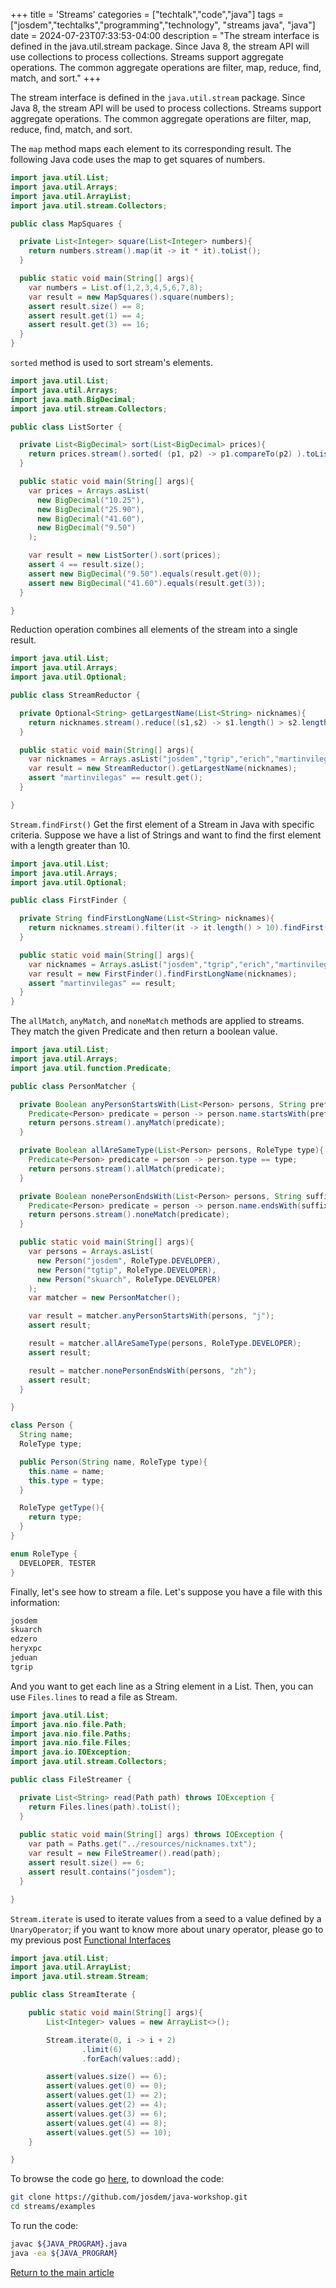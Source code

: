 +++
title = 'Streams'
categories = ["techtalk","code","java"]
tags = ["josdem","techtalks","programming","technology", "streams java", "java"]
date = 2024-07-23T07:33:53-04:00
description = "The stream interface is defined in the java.util.stream package. Since Java 8, the stream API will use collections to process collections. Streams support aggregate operations. The common aggregate operations are filter, map, reduce, find, match, and sort."
+++

The stream interface is defined in the `java.util.stream` package. Since Java 8, the stream API will be used to process collections. Streams support aggregate operations. The common aggregate operations are filter, map, reduce, find, match, and sort.

The `map` method maps each element to its corresponding result. The following Java code uses the map to get squares of numbers.

```java
import java.util.List;
import java.util.Arrays;
import java.util.ArrayList;
import java.util.stream.Collectors;

public class MapSquares {

  private List<Integer> square(List<Integer> numbers){
    return numbers.stream().map(it -> it * it).toList();
  }

  public static void main(String[] args){
    var numbers = List.of(1,2,3,4,5,6,7,8);
    var result = new MapSquares().square(numbers);
    assert result.size() == 8;
    assert result.get(1) == 4;
    assert result.get(3) == 16;
  }
}
```

`sorted` method is used to sort stream's elements.

```java
import java.util.List;
import java.util.Arrays;
import java.math.BigDecimal;
import java.util.stream.Collectors;

public class ListSorter {

  private List<BigDecimal> sort(List<BigDecimal> prices){
    return prices.stream().sorted( (p1, p2) -> p1.compareTo(p2) ).toList();
  }

  public static void main(String[] args){
    var prices = Arrays.asList(
      new BigDecimal("10.25"),
      new BigDecimal("25.90"),
      new BigDecimal("41.60"),
      new BigDecimal("9.50")
    );

    var result = new ListSorter().sort(prices);
    assert 4 == result.size();
    assert new BigDecimal("9.50").equals(result.get(0));
    assert new BigDecimal("41.60").equals(result.get(3));
  }

}
```

Reduction operation combines all elements of the stream into a single result.

```java
import java.util.List;
import java.util.Arrays;
import java.util.Optional;

public class StreamReductor {

  private Optional<String> getLargestName(List<String> nicknames){
    return nicknames.stream().reduce((s1,s2) -> s1.length() > s2.length() ? s1 : s2);
  }

  public static void main(String[] args){
    var nicknames = Arrays.asList("josdem","tgrip","erich","martinvilegas","skuarch");
    var result = new StreamReductor().getLargestName(nicknames);
    assert "martinvilegas" == result.get();
  }

}
```

`Stream.findFirst()` Get the first element of a Stream in Java with specific criteria. Suppose we have a list of Strings and want to find the first element with a length greater than 10.

```java
import java.util.List;
import java.util.Arrays;
import java.util.Optional;

public class FirstFinder {

  private String findFirstLongName(List<String> nicknames){
    return nicknames.stream().filter(it -> it.length() > 10).findFirst().orElse("");
  }

  public static void main(String[] args){
    var nicknames = Arrays.asList("josdem","tgrip","erich","martinvilegas","skuarch");
    var result = new FirstFinder().findFirstLongName(nicknames);
    assert "martinvilegas" == result;
  }
}
```
The `allMatch`, `anyMatch`, and `noneMatch` methods are applied to streams. They match the given Predicate and then return a boolean value.

```java
import java.util.List;
import java.util.Arrays;
import java.util.function.Predicate;

public class PersonMatcher {

  private Boolean anyPersonStartsWith(List<Person> persons, String prefix){
    Predicate<Person> predicate = person -> person.name.startsWith(prefix);
    return persons.stream().anyMatch(predicate);
  }

  private Boolean allAreSameType(List<Person> persons, RoleType type){
    Predicate<Person> predicate = person -> person.type == type;
    return persons.stream().allMatch(predicate);
  }

  private Boolean nonePersonEndsWith(List<Person> persons, String suffix){
    Predicate<Person> predicate = person -> person.name.endsWith(suffix);
    return persons.stream().noneMatch(predicate);
  }

  public static void main(String[] args){
    var persons = Arrays.asList(
      new Person("josdem", RoleType.DEVELOPER),
      new Person("tgtip", RoleType.DEVELOPER),
      new Person("skuarch", RoleType.DEVELOPER)
    );
    var matcher = new PersonMatcher();

    var result = matcher.anyPersonStartsWith(persons, "j");
    assert result;

    result = matcher.allAreSameType(persons, RoleType.DEVELOPER);
    assert result;

    result = matcher.nonePersonEndsWith(persons, "zh");
    assert result;
  }

}

class Person {
  String name;
  RoleType type;

  public Person(String name, RoleType type){
    this.name = name;
    this.type = type;
  }

  RoleType getType(){
    return type;
  }
}

enum RoleType {
  DEVELOPER, TESTER
}
```
Finally, let's see how to stream a file. Let's suppose you have a file with this information:

```bash
josdem
skuarch
edzero
heryxpc
jeduan
tgrip
```
And you want to get each line as a String element in a List. Then, you can use `Files.lines` to read a file as Stream.

```java
import java.util.List;
import java.nio.file.Path;
import java.nio.file.Paths;
import java.nio.file.Files;
import java.io.IOException;
import java.util.stream.Collectors;

public class FileStreamer {

  private List<String> read(Path path) throws IOException {
    return Files.lines(path).toList();
  }
  
  public static void main(String[] args) throws IOException {
    var path = Paths.get("../resources/nicknames.txt");
    var result = new FileStreamer().read(path);
    assert result.size() == 6;
    assert result.contains("josdem");
  }

}
```
`Stream.iterate` is used to iterate values from a seed to a value defined by a `UnaryOperator`; if you want to know more about unary operator, please go to my previous post [Functional Interfaces](https://josdem.io/techtalk/java/functional_interfaces/#Basic_Functional_Interfaces)

```java
import java.util.List;
import java.util.ArrayList;
import java.util.stream.Stream;

public class StreamIterate {

    public static void main(String[] args){
        List<Integer> values = new ArrayList<>();

        Stream.iterate(0, i -> i + 2)
                .limit(6)
                .forEach(values::add);

        assert(values.size() == 6);
        assert(values.get(0) == 0);
        assert(values.get(1) == 2);
        assert(values.get(2) == 4);
        assert(values.get(3) == 6);
        assert(values.get(4) == 8);
        assert(values.get(5) == 10);
    }

}
```
To browse the code go [here](https://github.com/josdem/java-workshop), to download the code:

```bash
git clone https://github.com/josdem/java-workshop.git
cd streams/examples
```

To run the code:

```bash
javac ${JAVA_PROGRAM}.java
java -ea ${JAVA_PROGRAM}
```

[Return to the main article](/techtalk/java)
